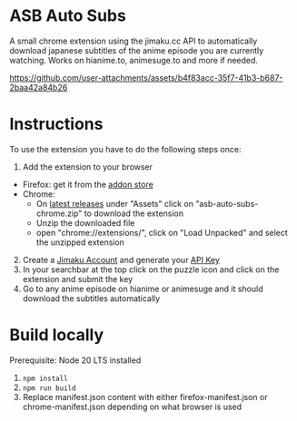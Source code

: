 # ASB Auto Subs

A small chrome extension using the jimaku.cc API to automatically download japanese subtitles of the anime episode you are currently watching. Works on hianime.to, animesuge.to and more if needed.

https://github.com/user-attachments/assets/b4f83acc-35f7-41b3-b687-2baa42a84b26

# Instructions

To use the extension you have to do the following steps once:
1. Add the extension to your browser
  - Firefox: get it from the [addon store](https://addons.mozilla.org/en-US/firefox/addon/auto-subs-for-asb-player)
  - Chrome:
    - On [latest releases](https://github.com/GodPepe7/asb-auto-subs/releases) under "Assets" click on "asb-auto-subs-chrome.zip" to download the extension
    - Unzip the downloaded file
    - open "chrome://extensions/", click on "Load Unpacked" and select the unzipped extension
2. Create a [Jimaku Account](https://jimaku.cc/login)  and generate your [API Key](https://jimaku.cc/account)
3. In your searchbar at the top click on the puzzle icon and click on the extension and submit the key
4. Go to any anime episode on hianime or animesuge and it should download the subtitles automatically

# Build locally

Prerequisite: Node 20 LTS installed

1. `npm install`
2. `npm run build`
3. Replace manifest.json content with either firefox-manifest.json or chrome-manifest.json depending on what browser is used
